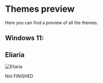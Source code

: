 # Themes preview

Here you can find a preview of all the themes.

## Windows 11:

## Eliaria

![Eliaria](Windows%2011/Eliaria/Wallpaper.jpg)

Not FINISHED
